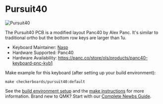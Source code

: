 # Pursuit40

![Pursuit40](https://i.imgur.com/Ay3k75tl.jpg)

The Pursuit40 PCB is a modified layout Panc40 by Alex Panc. It's similar to traditional ortho but the bottom row keys are larger than 1u. 

* Keyboard Maintainer: [Nasp](https://github.com/npspears)
* Hardware Supported: Panc40
* Hardware Availability: https://panc.co/store/ols/products/panc40-keyboard-pnc-kyb1

Make example for this keyboard (after setting up your build environment):

    make checkerboards/pursuit40:default

See the [build environment setup](https://docs.qmk.fm/#/getting_started_build_tools) and the [make instructions](https://docs.qmk.fm/#/getting_started_make_guide) for more information. Brand new to QMK? Start with our [Complete Newbs Guide](https://docs.qmk.fm/#/newbs).
